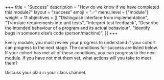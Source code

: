 +++
title = "Success"
description = "How do we know if we have completed this module?"
layout = "success"
emoji = "✅"
menu_level = ["module"]
weight = 11
objectives = [[
  "Distinguish interface from implementation",
  "Translate requirements into unit tests",
  "Interpret test feedback",
  "Describe the intended behaviour of a program and its actual behaviour",
  "Identify bugs in someone else’s code (person/machine)",
]]
+++

Every module, you must review your progress to understand if your cohort can progress to the next stage. The conditions for success are listed below. If your cohort has met all of these conditions, you can progress to the next module. If you have not met them yet, what actions will you take to meet them?

Discuss your plan in your class channel.
